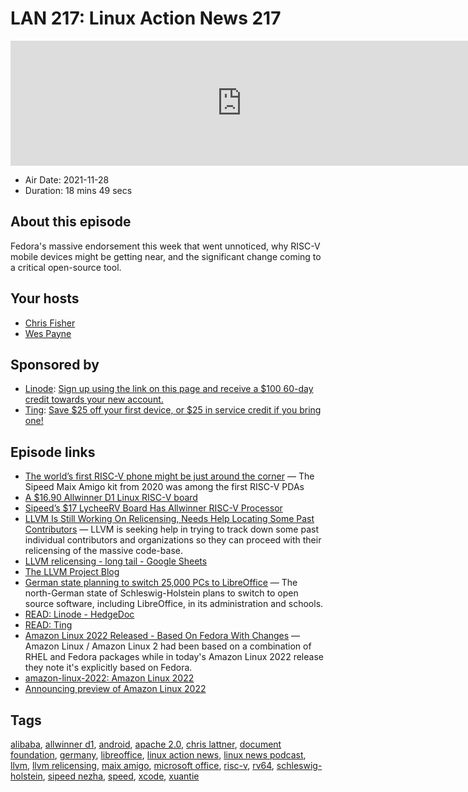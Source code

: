 # LAN 217: Linux Action News 217

<iframe src="https://player.fireside.fm/v2/DAcK9LdX+w1GUFWwt?theme=dark" width="740" height="200" frameborder="0" scrolling="no"></iframe>

* Air Date: 2021-11-28
* Duration: 18 mins 49 secs

## About this episode

Fedora's massive endorsement this week that went unnoticed, why RISC-V mobile devices might be getting near, and the significant change coming to a critical open-source tool.

## Your hosts
* [Chris Fisher](https://linuxactionnews.com/hosts/chris)
* [Wes Payne](https://linuxactionnews.com/hosts/wes)

## Sponsored by

  * [Linode](http://linode.com/lan): [Sign up using the link on this page and receive a $100 60-day credit towards your new account. ](http://linode.com/lan)
  * [Ting](https://linux.ting.com): [Save $25 off your first device, or $25 in service credit if you bring one!](https://linux.ting.com)



## Episode links

  * [The world’s first RISC-V phone might be just around the corner](https://tuxphones.com/sipeed-rv64-first-risc-v-rv64-phone-linux-2022-2023/ "The world’s first RISC-V phone might be just around the corner") — The Sipeed Maix Amigo kit from 2020 was among the first RISC-V PDAs
  * [A $16.90 Allwinner D1 Linux RISC-V board](https://www.cnx-software.com/2021/11/24/sipeed-licheerv-a-low-cost-allwinner-d1-linux-risc-v-board/ "A $16.90 Allwinner D1 Linux RISC-V board")
  * [Sipeed’s $17 LycheeRV Board Has Allwinner RISC-V Processor](https://www.tomshardware.com/amp/news/sipeed-lycheerv-risc-v "Sipeed’s $17 LycheeRV Board Has Allwinner RISC-V Processor")
  * [LLVM Is Still Working On Relicensing, Needs Help Locating Some Past Contributors](https://www.phoronix.com/scan.php?page=news_item&px=LLVM-Relicensing-Help "LLVM Is Still Working On Relicensing, Needs Help Locating Some Past Contributors") — LLVM is seeking help in trying to track down some past individual contributors and organizations so they can proceed with their relicensing of the massive code-base.
  * [LLVM relicensing - long tail - Google Sheets](https://docs.google.com/spreadsheets/d/18_0Hog_eSwES8lKwf7WJal3yBwwcYfvPu1yCfZnTcek/edit#gid=1357290134 "LLVM relicensing - long tail - Google Sheets")
  * [The LLVM Project Blog](https://blog.llvm.org/posts/2021-11-18-relicensing-update/ "The LLVM Project Blog")
  * [German state planning to switch 25,000 PCs to LibreOffice](https://blog.documentfoundation.org/blog/2021/11/18/german-state-planning-to-switch-25000-pcs-to-libreoffice/ "German state planning to switch 25,000 PCs to LibreOffice") — The north-German state of Schleswig-Holstein plans to switch to open source software, including LibreOffice, in its administration and schools.
  * [READ: Linode - HedgeDoc](https://h.docs.lol/ydgoYGuHSY6Ky7_tlp1sTA "READ: Linode - HedgeDoc")
  * [READ: Ting](https://h.docs.lol/SiLw0fobQZmd0cMU6hId-w "READ: Ting")
  * [Amazon Linux 2022 Released - Based On Fedora With Changes](https://www.phoronix.com/scan.php?page=news_item&px=Amazon-Linux-2022-Preview "Amazon Linux 2022 Released - Based On Fedora With Changes") — Amazon Linux / Amazon Linux 2 had been based on a combination of RHEL and Fedora packages while in today's Amazon Linux 2022 release they note it's explicitly based on Fedora. 
  * [amazon-linux-2022: Amazon Linux 2022](https://github.com/amazonlinux/amazon-linux-2022 "amazon-linux-2022: Amazon Linux 2022")
  * [Announcing preview of Amazon Linux 2022](https://aws.amazon.com/about-aws/whats-new/2021/11/preview-amazon-linux-2022/ "Announcing preview of Amazon Linux 2022")



## Tags

[alibaba](https://linuxactionnews.com/tags/alibaba), [allwinner d1](https://linuxactionnews.com/tags/allwinner%20d1), [android](https://linuxactionnews.com/tags/android), [apache 2.0](https://linuxactionnews.com/tags/apache%202.0), [chris lattner](https://linuxactionnews.com/tags/chris%20lattner), [document foundation](https://linuxactionnews.com/tags/document%20foundation), [germany](https://linuxactionnews.com/tags/germany), [libreoffice](https://linuxactionnews.com/tags/libreoffice), [linux action news](https://linuxactionnews.com/tags/linux%20action%20news), [linux news podcast](https://linuxactionnews.com/tags/linux%20news%20podcast), [llvm](https://linuxactionnews.com/tags/llvm), [llvm relicensing](https://linuxactionnews.com/tags/llvm%20relicensing), [maix amigo](https://linuxactionnews.com/tags/maix%20amigo), [microsoft office](https://linuxactionnews.com/tags/microsoft%20office), [risc-v](https://linuxactionnews.com/tags/risc-v), [rv64](https://linuxactionnews.com/tags/rv64), [schleswig-holstein](https://linuxactionnews.com/tags/schleswig-holstein), [sipeed nezha](https://linuxactionnews.com/tags/sipeed%20nezha), [speed](https://linuxactionnews.com/tags/speed), [xcode](https://linuxactionnews.com/tags/xcode), [xuantie](https://linuxactionnews.com/tags/xuantie)